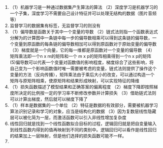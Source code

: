 1.  （1）机器学习是一种通过数据集产生算法的算法
    （2）深度学习是机器学习的一个子集，深度学习不需要自己设计特征并可以处理无结构的数据（图片音频等）
2.  监督学习的数据集有标签，无监督学习的则没有
3.  （1）偏导数是函数关于其中一个变量的导数
    （2）链式法则指一个函数表达式分解为的计算图中一条链中每一步的偏导数相乘可以得到这条链的偏导数，一个变量到原函数的每条链的偏导数相加可以得到原函数对于原始变量的偏导数
    （3）梯度就是一个向量，它的每一维都是原函数对一个变量的偏导数
    （4）矩阵乘法即一个n x m的矩阵和一个 m x p的矩阵相乘得到一个n x p的矩阵
     (5)偏导数可以代表一个变量对函数值的影响程度，梯度综合了这些影响，将自己变为一个影响函数值时唯一需要被考虑的变量，链式法则提供了操作这个变量的方法（反向传播），矩阵乘法由于乘后大小的改变，可以通过构造一个矩阵与原矩阵相乘，使原矩阵和结果形成映射，可以实现特征的降维
4.  （1）损失函数描述了模型结果和正确答案的偏离程度
    （2）梯度下降即按照梯度所决定的比例按一定的学习率不断修改参数并计算损失
    （3）借助链式法则可以计算出梯度，然后就可以梯度下降了
5.  （1）样本是数据集的一个单位
    （2）特征是数据的有效部分，需要被机器学习算法识别记录和学习的对象，应当是结构化的数据
    （3）因为复数层线性隐藏层可以被化简为一层，而激活函数可以引入非线性增加复杂度
6.  线性回归就是找到一个线性函数拟合目标的过程，逻辑回归就是把自变量输入到线性函数内得到的值再映射到不同的类别中。逻辑回归可以看作是线性回归的结果加上一层映射，但是他们选择的损失函数可能不一样。
7.  